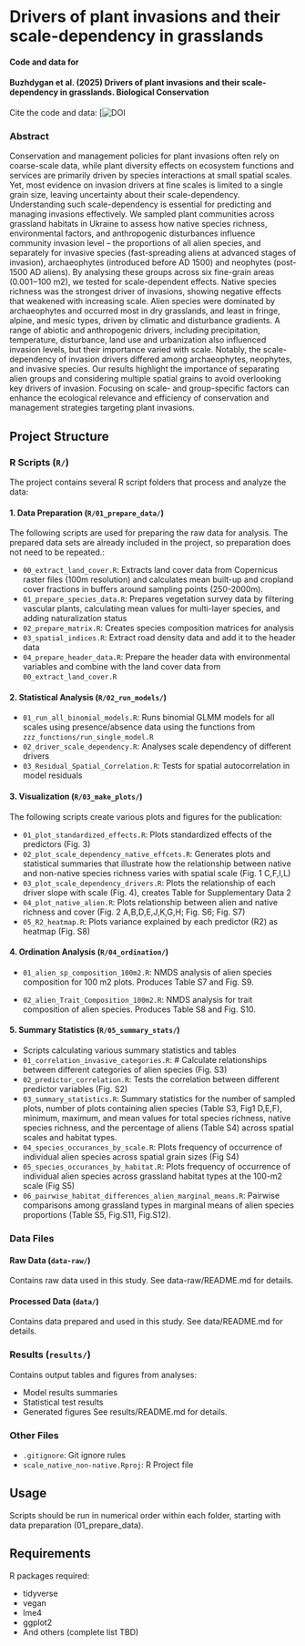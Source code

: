 # Drivers of plant invasions and their scale-dependency in grasslands

#### Code and data for

#### Buzhdygan et al. (2025) Drivers of plant invasions and their scale-dependency in grasslands. Biological Conservation


Cite the code and data: [![DOI]()

<!-- badges: start -->
<!-- badges: end -->

### Abstract
Conservation and management policies for plant invasions often rely on coarse-scale data, while plant diversity effects on ecosystem functions and services are primarily driven by species interactions at small spatial scales. Yet, most evidence on invasion drivers at fine scales is limited to a single grain size, leaving uncertainty about their scale-dependency. Understanding such scale-dependency is essential for predicting and managing invasions effectively.
We sampled plant communities across grassland habitats in Ukraine to assess how native species richness, environmental factors, and anthropogenic disturbances influence community invasion level – the proportions of all alien species, and separately for invasive species (fast-spreading aliens at advanced stages of invasion), archaeophytes (introduced before AD 1500) and neophytes (post-1500 AD aliens). By analysing these groups across six fine-grain areas (0.001‒100 m2), we tested for scale-dependent effects.
Native species richness was the strongest driver of invasions, showing negative effects that weakened with increasing scale. Alien species were dominated by archaeophytes and occurred most in dry grasslands, and least in fringe, alpine, and mesic types, driven by climatic and disturbance gradients. A range of abiotic and anthropogenic drivers, including precipitation, temperature, disturbance, land use and urbanization also influenced invasion levels, but their importance varied with scale. Notably, the scale-dependency of invasion drivers differed among archaeophytes, neophytes, and invasive species. 
Our results highlight the importance of separating alien groups and considering multiple spatial grains to avoid overlooking key drivers of invasion. Focusing on scale- and group-specific factors can enhance the ecological relevance and efficiency of conservation and management strategies targeting plant invasions.


## Project Structure

### R Scripts (`R/`)

The project contains several R script folders that process and analyze the data:

#### 1. Data Preparation (`R/01_prepare_data/`)

The following scripts are used for preparing the raw data for analysis. The
prepared data sets are already included in the project, so preparation does not
need to be repeated.:

- `00_extract_land_cover.R`: Extracts land cover data from Copernicus raster files (100m resolution) and calculates mean built-up and cropland cover fractions in buffers around sampling points (250-2000m).
- `01_prepare_species_data.R`: Prepares vegetation survey data by filtering vascular plants, calculating mean values for multi-layer species, and adding naturalization status
- `02_prepare_matrix.R`: Creates species composition matrices for analysis
- `03_spatial_indices.R`: Extract road density data and add it to the header data
- `04_prepare_header_data.R`: Prepare the header data with environmental variables and combine with the land cover data from `00_extract_land_cover.R`


#### 2. Statistical Analysis (`R/02_run_models/`)

- `01_run_all_binomial_models.R`: Runs binomial GLMM models for all scales using presence/absence data using the functions from `zzz_functions/run_single_model.R`
- `02_driver_scale_dependency.R`: Analyses scale dependency of different drivers
- `03_Residual_Spatial_Correlation.R`: Tests for spatial autocorrelation in model residuals

#### 3. Visualization (`R/03_make_plots/`)
The following scripts create various plots and figures for the publication:
- `01_plot_standardized_effects.R`: Plots standardized effects of the predictors (Fig. 3) 
- `02_plot_scale_dependency_native_effcets.R`: Generates plots and statistical summaries that illustrate how the relationship between native and non-native species richness varies with spatial scale (Fig. 1 C,F,I,L)
- `03_plot_scale_dependency_drivers.R`: Plots the relationship of each driver slope with scale (Fig. 4), creates Table for Supplementary Data 2  
- `04_plot_native_alien.R`: Plots relationship between alien and native richness and cover (Fig. 2 A,B,D,E,J,K,G,H; Fig. S6; Fig. S7)
- `05_R2_heatmap.R`: Plots variance explained by each predictor (R2) as heatmap (Fig. S8)

#### 4. Ordination Analysis (`R/04_ordination/`)
- `01_alien_sp_composition_100m2.R`: NMDS analysis of alien species composition for 100 m2 plots. Produces Table S7 and Fig. S9.

- `02_alien_Trait_Composition_100m2.R`: NMDS analysis for trait composition of alien species. Produces Table S8 and Fig. S10.

#### 5. Summary Statistics (`R/05_summary_stats/`)
- Scripts calculating various summary statistics and tables
- `01_correlation_invasive_categories.R`: # Calculate relationships between different categories of alien species (Fig. S3)
- `02_predictor_correlation.R`: Tests the correlation between different predictor variables (Fig. S2) 
- `03_summary_statistics.R`: Summary statistics for the number of sampled plots, number of plots containing alien species (Table S3, Fig1 D,E,F), minimum, maximum, and mean values for total species richness, native species richness, and the percentage of aliens (Table S4) across spatial scales and habitat types.
- `04_species_occurances_by_scale.R`: Plots frequency of occurrence of individual alien species across spatial grain sizes (Fig S4) 
- `05_species_occurances_by_habitat.R`: Plots frequency of occurrence of individual alien species across grassland habitat types at the 100-m2 scale (Fig S5)
- `06_pairwise_habitat_differences_alien_marginal_means.R`: Pairwise comparisons among grassland types in marginal means of alien species proportions (Table S5, Fig.S11, Fig.S12).

### Data Files

#### Raw Data (`data-raw/`)
Contains raw data used in this study.
See data-raw/README.md for details.

#### Processed Data (`data/`)
Contains data prepared and used in this study.
See data/README.md for details.

### Results (`results/`)
Contains output tables and figures from analyses:
- Model results summaries
- Statistical test results
- Generated figures
See results/README.md for details.

### Other Files
- `.gitignore`: Git ignore rules
- `scale_native_non-native.Rproj`: R Project file

## Usage

Scripts should be run in numerical order within each folder, starting with data preparation (01_prepare_data).

## Requirements

R packages required:
- tidyverse
- vegan
- lme4
- ggplot2
- And others (complete list TBD)